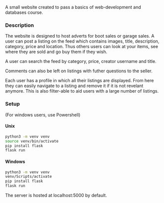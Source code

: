 A small website created to pass a basics of web-development and databases course.

### Description
The website is designed to host adverts for boot sales or garage sales. 
A user can post a listing on the feed which contains images, title, description, category, price and location. Thus others users can look at your items, see where they are sold and go buy them if they wish. 

A user can search the feed by category, price, creator username and title.

Comments can also be left on listings with futher questions to the seller.

Each user has a profile in which all their listings are displayed. From here they can easily navigate to a listing and remove it if it is not revelant anymore. This is also filter-able to aid users with a large number of listings.



### Setup
(For windows users, use Powershell)

#### Unix
```bash
python3 -m venv venv
source venv/bin/activate
pip install flask
flask run
```

#### Windows
```bash
python3 -m venv venv
venv/Scripts/activate
pip install flask
flask run
```

The server is hosted at localhost:5000 by default.